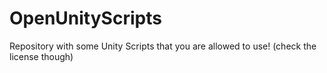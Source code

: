 # OpenUnityScripts
Repository with some Unity Scripts that you are allowed to use! (check the license though)
